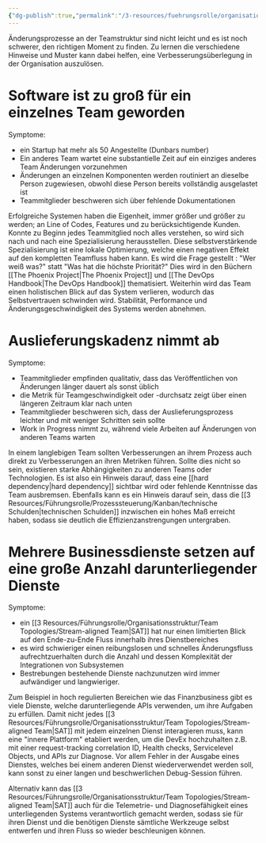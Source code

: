 ```yaml
---
{"dg-publish":true,"permalink":"/3-resources/fuehrungsrolle/organisationsstruktur/team-topologies/verbesserungstrigger/","created":"2024-06-23T19:46:00.582+02:00","updated":"2024-04-28T16:59:30.984+02:00"}
---
```



Änderungsprozesse an der Teamstruktur sind nicht leicht und es ist noch schwerer, den richtigen Moment zu finden. Zu lernen die verschiedene Hinweise und Muster kann dabei helfen, eine Verbesserungsüberlegung in der Organisation auszulösen. 

# Software ist zu groß für ein einzelnes Team geworden

Symptome:
- ein Startup hat mehr als 50 Angestellte (Dunbars number)
- Ein anderes Team wartet eine substantielle Zeit auf ein einziges anderes Team Änderungen vorzunehmen
- Änderungen an einzelnen Komponenten werden routiniert an dieselbe Person zugewiesen, obwohl diese Person bereits vollständig ausgelastet ist
- Teammitglieder beschweren sich über fehlende Dokumentationen

Erfolgreiche Systemen haben die Eigenheit, immer größer und größer zu werden; an Line of Codes, Features und zu berücksichtigende Kunden. Konnte zu Beginn jedes Teammitglied noch alles verstehen, so wird sich nach und nach eine Spezialisierung herausstellen. Diese selbstverstärkende Spezialisierung ist eine lokale Optimierung, welche einen negativen Effekt auf den kompletten Teamfluss haben kann. Es wird die Frage gestellt : "Wer weiß was?" statt "Was hat die höchste Priorität?" Dies wird in den Büchern [[The Phoenix Project\|The Phoenix Project]] und [[The DevOps Handbook\|The DevOps Handbook]] thematisiert.
Weiterhin wird das Team einen holistischen Blick auf das System verlieren, wodurch das Selbstvertrauen schwinden wird. Stabilität, Performance und Änderungsgeschwindigkeit des Systems werden abnehmen.

# Auslieferungskadenz nimmt ab

Symptome:
- Teammitglieder empfinden qualitativ, dass das Veröffentlichen von Änderungen länger dauert als sonst üblich
- die Metrik für Teamgeschwindigkeit oder -durchsatz zeigt über einen längeren Zeitraum klar nach unten
- Teammitglieder beschweren sich, dass der Auslieferungsprozess leichter und mit weniger Schritten sein sollte
- Work in Progress nimmt zu, während viele Arbeiten auf Änderungen von anderen Teams warten

In einem langlebigen Team sollten Verbesserungen an ihrem Prozess auch direkt zu Verbesserungen an ihren Metriken führen. Sollte dies nicht so sein, existieren starke Abhängigkeiten zu anderen Teams oder Technologien. Es ist also ein Hinweis darauf, dass eine [[hard dependency\|hard dependency]] sichtbar wird oder fehlende Kenntnisse das Team ausbremsen. Ebenfalls kann es ein Hinweis darauf sein, dass die [[3 Resources/Führungsrolle/Prozesssteuerung/Kanban/technische Schulden\|technischen Schulden]] inzwischen ein hohes Maß erreicht haben, sodass sie deutlich die Effizienzanstrengungen untergraben.

# Mehrere Businessdienste setzen auf eine große Anzahl darunterliegender Dienste

Symptome:
- ein [[3 Resources/Führungsrolle/Organisationsstruktur/Team Topologies/Stream-aligned Team\|SAT]] hat nur einen limitierten Blick auf den Ende-zu-Ende Fluss innerhalb ihres Dienstbereiches
- es wird schwieriger einen reibungslosen und schnelles Änderungsfluss aufrechtzuerhalten durch die Anzahl und dessen Komplexität der Integrationen von Subsystemen
- Bestrebungen bestehende Dienste nachzunutzen wird immer aufwändiger und langwieriger.

Zum Beispiel in hoch regulierten Bereichen wie das Finanzbusiness gibt es viele Dienste, welche darunterliegende APIs verwenden, um ihre Aufgaben zu erfüllen. Damit nicht jedes [[3 Resources/Führungsrolle/Organisationsstruktur/Team Topologies/Stream-aligned Team\|SAT]] mit jedem einzelnen Dienst interagieren muss, kann eine "innere Plattform" etabliert werden, um die DevEx hochzuhalten z.B. mit einer request-tracking correlation ID, Health checks, Servicelevel Objects, und APIs zur Diagnose. Vor allem Fehler in der Ausgabe eines Dienstes, welches bei einem anderen Dienst wiederverwendet werden soll, kann sonst zu einer langen und beschwerlichen Debug-Session führen.

Alternativ kann das [[3 Resources/Führungsrolle/Organisationsstruktur/Team Topologies/Stream-aligned Team\|SAT]] auch für die Telemetrie- und Diagnosefähigkeit eines unterliegenden Systems verantwortlich gemacht werden, sodass sie für ihren Dienst und die benötigen Dienste sämtliche Werkzeuge selbst entwerfen und ihren Fluss so wieder beschleunigen können.

